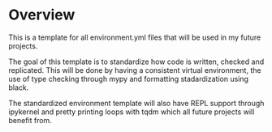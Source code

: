 # Overview
This is a template for all environment.yml files that will be used in my future projects. 

The goal of this template is to standardize how code is written, checked and replicated. This will be done by having a consistent virtual environment, the use of type checking through mypy and formatting stadardization using black. 

The standardized environment template will also have REPL support through ipykernel and pretty printing loops with tqdm which all future projects will benefit from. 
